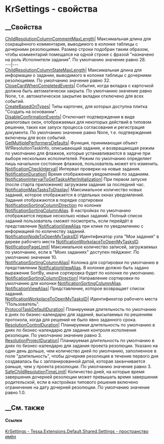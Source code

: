 # KrSettings - свойства
##  __Свойства
[ChildResolutionColumnCommentMaxLength](P_Tessa_Extensions_Default_Shared_Settings_KrSettings_ChildResolutionColumnCommentMaxLength.htm)|
Максимальная длина для сокращённого комментария, выводимого в колонке таблицы
с дочерними резолюциями. Размер строки подобран таким образом, чтобы
комментарий помещался на одной строке с фразой "назначено на роль Исполнители
задания". По умолчанию значение равно 28.  
---|---  
[ChildResolutionColumnStateMaxLength](P_Tessa_Extensions_Default_Shared_Settings_KrSettings_ChildResolutionColumnStateMaxLength.htm)|
Максимальная длина для информации о задании, выводимого в колонке таблицы с
дочерними резолюциями. По умолчанию значение равно 32.  
[CloseCardWhenCompletedEvents](P_Tessa_Extensions_Default_Shared_Settings_KrSettings_CloseCardWhenCompletedEvents.htm)|
События, когда вкладка с карточкой должна быть автоматически закрыта. По
умолчанию значение равно None, т.е. автоматическое закрытие вкладки отключено
для всех событий.  
[CreateBasedOnTypes](P_Tessa_Extensions_Default_Shared_Settings_KrSettings_CreateBasedOnTypes.htm)|
Типы карточек, для которых доступна плитка "Создать на основании".  
[DisableConfirmationEvents](P_Tessa_Extensions_Default_Shared_Settings_KrSettings_DisableConfirmationEvents.htm)|
Отключает подтверждения в виде диалоговых окон, отображаемых для некоторых
действий в типовом решении, таких как запуск процесса согласования и
регистрация документа. По умолчанию значение равно None, т.е. подтверждения
включены для всех событий.  
[GetMultiplePerformersDefaults](P_Tessa_Extensions_Default_Shared_Settings_KrSettings_GetMultiplePerformersDefaults.htm)|
Функция, принимающая объект WfResolutionTaskInfo, описывающий задание, и
возвращающая режим по умолчанию для флажков, которые устанавливаются в задаче
при выборе нескольких исполнителей. Режим по умолчанию определяет лишь
начальное состояние флажков, пользователь может его изменить.  
[NotificationCheckInterval](P_Tessa_Extensions_Default_Shared_Settings_KrSettings_NotificationCheckInterval.htm)|
Интервал проверки на новые задания.  
[NotificationDuration](P_Tessa_Extensions_Default_Shared_Settings_KrSettings_NotificationDuration.htm)|
Время отображения уведомлений по заданиям.  
[NotificationIntervalToGetTasksAfterInitialization](P_Tessa_Extensions_Default_Shared_Settings_KrSettings_NotificationIntervalToGetTasksAfterInitialization.htm)|
При первом запуске (после старта приложения) загружаем задания за последний
час.  
[NotificationMaxTasksToDisplay](P_Tessa_Extensions_Default_Shared_Settings_KrSettings_NotificationMaxTasksToDisplay.htm)|
Максимальное количество новых заданий, которое отображается в отдельных окнах
уведомлений. Задания отображаются в порядке сортировки
[NotificationSortingColumnDirection](P_Tessa_Extensions_Default_Shared_Settings_KrSettings_NotificationSortingColumnDirection.htm)
по колонке
[NotificationSortingColumnAlias](P_Tessa_Extensions_Default_Shared_Settings_KrSettings_NotificationSortingColumnAlias.htm).
В настройках по умолчанию отображается первые несколько новых заданий. Полный
список заданий пользователь сможет посмотреть, если перейдёт в представление
[NotificationViewAlias](P_Tessa_Extensions_Default_Shared_Settings_KrSettings_NotificationViewAlias.htm)
при клике по уведомлению с информацией по количеству заданий.  
[NotificationNodeToOpenMyTasksID](P_Tessa_Extensions_Default_Shared_Settings_KrSettings_NotificationNodeToOpenMyTasksID.htm)|
Идентификатор узла "Мои задания" в дереве рабочего места
[NotificationWorkplaceToOpenMyTasksID](P_Tessa_Extensions_Default_Shared_Settings_KrSettings_NotificationWorkplaceToOpenMyTasksID.htm).  
[NotificationPageLimit](P_Tessa_Extensions_Default_Shared_Settings_KrSettings_NotificationPageLimit.htm)|
Максимальное количество записей, загружаемых по умолчанию, если в "Моих
заданиях" доступен пейджинг. По умолчанию значение 10.  
[NotificationSortingColumnAlias](P_Tessa_Extensions_Default_Shared_Settings_KrSettings_NotificationSortingColumnAlias.htm)|
Колонка для сортировки по умолчанию в представлении
[NotificationViewAlias](P_Tessa_Extensions_Default_Shared_Settings_KrSettings_NotificationViewAlias.htm).
В колонке должно быть задано выражение SortBy, иначе сортировка будет по
колонке по умолчанию.  
[NotificationSortingColumnDirection](P_Tessa_Extensions_Default_Shared_Settings_KrSettings_NotificationSortingColumnDirection.htm)|
Направление сортировки по умолчанию для колонки
[NotificationSortingColumnAlias](P_Tessa_Extensions_Default_Shared_Settings_KrSettings_NotificationSortingColumnAlias.htm).  
[NotificationViewAlias](P_Tessa_Extensions_Default_Shared_Settings_KrSettings_NotificationViewAlias.htm)|
Представление, которое возвращает список заданий.  
[NotificationWorkplaceToOpenMyTasksID](P_Tessa_Extensions_Default_Shared_Settings_KrSettings_NotificationWorkplaceToOpenMyTasksID.htm)|
Идентификатор рабочего места "Пользователь".  
[ProtocolTaskDefaultDuration](P_Tessa_Extensions_Default_Shared_Settings_KrSettings_ProtocolTaskDefaultDuration.htm)|
Планируемая длительность по умолчанию в днях по бизнес-календарю для заданий,
высылаемых по решениям протокола, когда для решений не было явно заданного
срока.  
[ResolutionControlDuration](P_Tessa_Extensions_Default_Shared_Settings_KrSettings_ResolutionControlDuration.htm)|
Планируемая длительность по умолчанию в днях по бизнес-календарю для задания
контроля исполнения резолюции. По умолчанию значение равно 3.  
[ResolutionProjectDuration](P_Tessa_Extensions_Default_Shared_Settings_KrSettings_ResolutionProjectDuration.htm)|
Планируемая длительность по умолчанию в днях по бизнес-календарю для задания
проекта резолюции. Указано на один день дольше, чем количество дней по
умолчанию, заполненное в поле "длительность", чтобы дочерняя резолюция в
течение первого дня создавалась бы с запланированной датой, которая
заканчивается раньше, чем у проекта резолюции. По умолчанию значение равно 3.  
[SafeChildResolutionTimeLimit](P_Tessa_Extensions_Default_Shared_Settings_KrSettings_SafeChildResolutionTimeLimit.htm)|
Количество дней, на которые время завершения дочерней резолюции может
превышать время завершения родительской, если в настройках типового решения
включено ограничение на дату дочерней резолюции. По умолчанию значение равно
1.0.  
## __См. также
#### Ссылки
[KrSettings - ](T_Tessa_Extensions_Default_Shared_Settings_KrSettings.htm)
[Tessa.Extensions.Default.Shared.Settings - пространство
имён](N_Tessa_Extensions_Default_Shared_Settings.htm)

